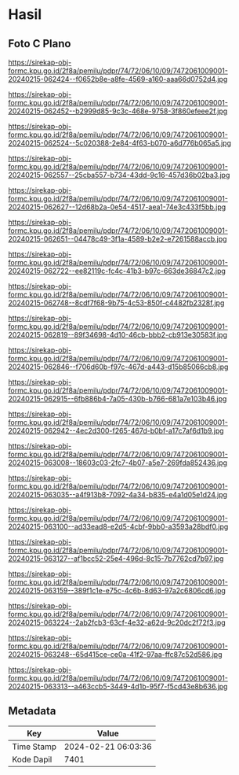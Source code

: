 # Hasil

## Foto C Plano

https://sirekap-obj-formc.kpu.go.id/2f8a/pemilu/pdpr/74/72/06/10/09/7472061009001-20240215-062424--f0652b8e-a8fe-4569-a160-aaa66d0752d4.jpg

https://sirekap-obj-formc.kpu.go.id/2f8a/pemilu/pdpr/74/72/06/10/09/7472061009001-20240215-062452--b2999d85-9c3c-468e-9758-3f860efeee2f.jpg

https://sirekap-obj-formc.kpu.go.id/2f8a/pemilu/pdpr/74/72/06/10/09/7472061009001-20240215-062524--5c020388-2e84-4f63-b070-a6d776b065a5.jpg

https://sirekap-obj-formc.kpu.go.id/2f8a/pemilu/pdpr/74/72/06/10/09/7472061009001-20240215-062557--25cba557-b734-43dd-9c16-457d36b02ba3.jpg

https://sirekap-obj-formc.kpu.go.id/2f8a/pemilu/pdpr/74/72/06/10/09/7472061009001-20240215-062627--12d68b2a-0e54-4517-aea1-74e3c433f5bb.jpg

https://sirekap-obj-formc.kpu.go.id/2f8a/pemilu/pdpr/74/72/06/10/09/7472061009001-20240215-062651--04478c49-3f1a-4589-b2e2-e7261588accb.jpg

https://sirekap-obj-formc.kpu.go.id/2f8a/pemilu/pdpr/74/72/06/10/09/7472061009001-20240215-062722--ee82119c-fc4c-41b3-b97c-663de36847c2.jpg

https://sirekap-obj-formc.kpu.go.id/2f8a/pemilu/pdpr/74/72/06/10/09/7472061009001-20240215-062748--8cdf7f68-9b75-4c53-850f-c4482fb2328f.jpg

https://sirekap-obj-formc.kpu.go.id/2f8a/pemilu/pdpr/74/72/06/10/09/7472061009001-20240215-062819--89f34698-4d10-46cb-bbb2-cb913e30583f.jpg

https://sirekap-obj-formc.kpu.go.id/2f8a/pemilu/pdpr/74/72/06/10/09/7472061009001-20240215-062846--f706d60b-f97c-467d-a443-d15b85066cb8.jpg

https://sirekap-obj-formc.kpu.go.id/2f8a/pemilu/pdpr/74/72/06/10/09/7472061009001-20240215-062915--6fb886b4-7a05-430b-b766-681a7e103b46.jpg

https://sirekap-obj-formc.kpu.go.id/2f8a/pemilu/pdpr/74/72/06/10/09/7472061009001-20240215-062942--4ec2d300-f265-467d-b0bf-a17c7af6d1b9.jpg

https://sirekap-obj-formc.kpu.go.id/2f8a/pemilu/pdpr/74/72/06/10/09/7472061009001-20240215-063008--18603c03-2fc7-4b07-a5e7-269fda852436.jpg

https://sirekap-obj-formc.kpu.go.id/2f8a/pemilu/pdpr/74/72/06/10/09/7472061009001-20240215-063035--a4f913b8-7092-4a34-b835-e4a1d05e1d24.jpg

https://sirekap-obj-formc.kpu.go.id/2f8a/pemilu/pdpr/74/72/06/10/09/7472061009001-20240215-063100--ad33ead8-e2d5-4cbf-9bb0-a3593a28bdf0.jpg

https://sirekap-obj-formc.kpu.go.id/2f8a/pemilu/pdpr/74/72/06/10/09/7472061009001-20240215-063127--af1bcc52-25e4-496d-8c15-7b7762cd7b97.jpg

https://sirekap-obj-formc.kpu.go.id/2f8a/pemilu/pdpr/74/72/06/10/09/7472061009001-20240215-063159--389f1c1e-e75c-4c6b-8d63-97a2c6806cd6.jpg

https://sirekap-obj-formc.kpu.go.id/2f8a/pemilu/pdpr/74/72/06/10/09/7472061009001-20240215-063224--2ab2fcb3-63cf-4e32-a62d-9c20dc2f72f3.jpg

https://sirekap-obj-formc.kpu.go.id/2f8a/pemilu/pdpr/74/72/06/10/09/7472061009001-20240215-063248--65d415ce-ce0a-41f2-97aa-ffc87c52d586.jpg

https://sirekap-obj-formc.kpu.go.id/2f8a/pemilu/pdpr/74/72/06/10/09/7472061009001-20240215-063313--a463ccb5-3449-4d1b-95f7-f5cd43e8b636.jpg


## Metadata

| Key        | Value               |
| ---------- | ------------------- |
| Time Stamp | 2024-02-21 06:03:36 |
| Kode Dapil | 7401                |



